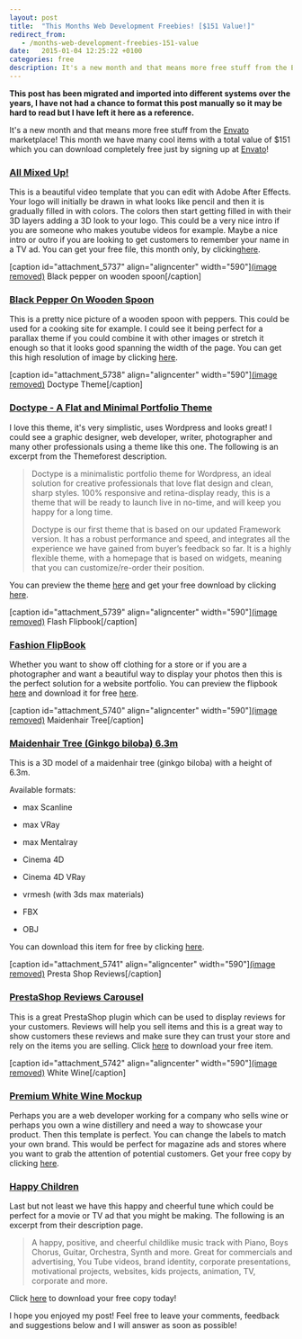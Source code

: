 ```yaml
---
layout: post
title:  "This Months Web Development Freebies! [$151 Value!]"
redirect_from:
   - /months-web-development-freebies-151-value
date:   2015-01-04 12:25:22 +0100
categories: free
description: It's a new month and that means more free stuff from the Envato marketplace! This month we have many cool items with a tot...
---
```


**This post has been migrated and imported into different systems over the years, I have not had a chance to format this post manually so it may be hard to read but I have left it here as a reference.**

It's a new month and that means more free stuff from the [Envato](http://anve.to/hEXRF "Envato Marketplace") marketplace! This month we have many cool items with a total value of $151 which you can download completely free just by signing up at [Envato](http://anve.to/hEXRF "Envato Marketplace")!

  
### [All Mixed Up!](http://anve.to/FF676 "All Mixed Up Video Template")

  
 This is a beautiful video template that you can edit with Adobe After Effects. Your logo will initially be drawn in what looks like pencil and then it is gradually filled in with colors. The colors then start getting filled in with their 3D layers adding a 3D look to your logo. This could be a very nice intro if you are someone who makes youtube videos for example. Maybe a nice intro or outro if you are looking to get customers to remember your name in a TV ad. You can get your free file, this month only, by clicking[here](http://anve.to/FF676 "All Mixed Up Video Template").  
  
 \[caption id="attachment\_5737" align="aligncenter" width="590"\][(image removed)](http://anve.to/Xgsrd "Black Pepper On Wooden Spoon") Black pepper on wooden spoon\[/caption\]  
### [Black Pepper On Wooden Spoon](http://anve.to/Xgsrd "Black Pepper On Wooden Spoon")

  
 This is a pretty nice picture of a wooden spoon with peppers. This could be used for a cooking site for example. I could see it being perfect for a parallax theme if you could combine it with other images or stretch it enough so that it looks good spanning the width of the page. You can get this high resolution of image by clicking [here](http://anve.to/Xgsrd "Black Pepper On Wooden Spoon").  
  
 \[caption id="attachment\_5738" align="aligncenter" width="590"\][(image removed)](http://anve.to/TMIQe "Doctype - A Flat and Minimal Portfolio Theme") Doctype Theme\[/caption\]  
### [Doctype - A Flat and Minimal Portfolio Theme](http://anve.to/TMIQe "Doctype - A Flat and Minimal Portfolio Theme")

  
 I love this theme, it's very simplistic, uses Wordpress and looks great! I could see a graphic designer, web developer, writer, photographer and many other professionals using a theme like this one. The following is an excerpt from the Themeforest description.  
> Doctype is a minimalistic portfolio theme for Wordpress, an ideal solution for creative professionals that love flat design and clean, sharp styles. 100% responsive and retina-display ready, this is a theme that will be ready to launch live in no-time, and will keep you happy for a long time.  
>   
>  Doctype is our first theme that is based on our updated Framework version. It has a robust performance and speed, and integrates all the experience we have gained from buyer’s feedback so far. It is a highly flexible theme, with a homepage that is based on widgets, meaning that you can customize/re-order their position.

  
 You can preview the theme [here](http://anve.to/IV098 "Doctype Theme Preview") and get your free download by clicking [here](http://anve.to/TMIQe "Doctype - A Flat and Minimal Portfolio Theme").  
  
 \[caption id="attachment\_5739" align="aligncenter" width="590"\][(image removed)](http://anve.to/88ZQQ "Fashion FlipBook") Flash Flipbook\[/caption\]  
### [Fashion FlipBook](http://anve.to/88ZQQ "Fashion FlipBook")

  
 Whether you want to show off clothing for a store or if you are a photographer and want a beautiful way to display your photos then this is the perfect solution for a website portfolio. You can preview the flipbook [here](http://anve.to/e0vJQ "Fashion FlipBook Preview") and download it for free [here](http://anve.to/88ZQQ "Fashion FlipBook").  
  
 \[caption id="attachment\_5740" align="aligncenter" width="590"\][(image removed)](http://anve.to/xSb1p "Maidenhair Tree (Ginkgo Biloba)") Maidenhair Tree\[/caption\]  
### [Maidenhair Tree (Ginkgo biloba) 6.3m](http://anve.to/xSb1p "Maidenhair Tree (Ginkgo Biloba)")

  
  
  
  
 This is a 3D model of a maidenhair tree (ginkgo biloba) with a height of 6.3m.  
  
 Available formats:  
  
- max Scanline
  
- max VRay
  
- max Mentalray
  
- Cinema 4D
  
- Cinema 4D VRay
  
- vrmesh (with 3ds max materials)
  
- FBX
  
- OBJ
  

  
 You can download this item for free by clicking [here](http://anve.to/xSb1p "Maidenhair Tree (Ginkgo Biloba)").  
  


  


  
  
 \[caption id="attachment\_5741" align="aligncenter" width="590"\][(image removed)](http://anve.to/g7pRx "PrestaShop Reviews Carousel") Presta Shop Reviews\[/caption\]  
### [PrestaShop Reviews Carousel](http://anve.to/g7pRx "PrestaShop Reviews Carousel")

  
 This is a great PrestaShop plugin which can be used to display reviews for your customers. Reviews will help you sell items and this is a great way to show customers these reviews and make sure they can trust your store and rely on the items you are selling. Click [here](http://anve.to/g7pRx "PrestaShop Reviews Carousel") to download your free item.  
  
 \[caption id="attachment\_5742" align="aligncenter" width="590"\][(image removed)](http://anve.to/BHDA9 "Premium White Wine Mockup") White Wine\[/caption\]  
### [Premium White Wine Mockup](http://anve.to/BHDA9 "Premium White Wine Mockup")

  
 Perhaps you are a web developer working for a company who sells wine or perhaps you own a wine distillery and need a way to showcase your product. Then this template is perfect. You can change the labels to match your own brand. This would be perfect for magazine ads and stores where you want to grab the attention of potential customers. Get your free copy by clicking [here](http://anve.to/BHDA9 "Premium White Wine Mockup").  


  
### [Happy Children](http://anve.to/8vYRo "Happy Children")

  
 Last but not least we have this happy and cheerful tune which could be perfect for a movie or TV ad that you might be making. The following is an excerpt from their description page.  
> A happy, positive, and cheerful childlike music track with Piano, Boys Chorus, Guitar, Orchestra, Synth and more. Great for commercials and advertising, You Tube videos, brand identity, corporate presentations, motivational projects, websites, kids projects, animation, TV, corporate and more.

  
 Click [here](http://anve.to/8vYRo "Happy Children") to download your free copy today!  
  
   
  
 I hope you enjoyed my post! Feel free to leave your comments, feedback and suggestions below and I will answer as soon as possible!